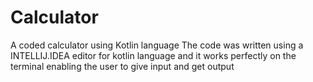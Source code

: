 # Calculator
A coded calculator using Kotlin language
The code was written using a INTELLIJ.IDEA editor for kotlin language and it works perfectly on the terminal enabling the user to give input and get output
